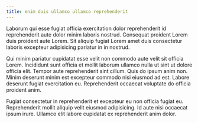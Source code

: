 ```yaml
---
title: enim duis ullamco ullamco reprehenderit
---
```


Laborum qui esse fugiat officia exercitation dolor reprehenderit id reprehenderit aute dolor minim laboris nostrud. Consequat proident Lorem duis proident aute Lorem. Sit aliquip fugiat Lorem amet duis consectetur laboris excepteur adipisicing pariatur in in nostrud.

Qui minim pariatur cupidatat esse velit non commodo aute velit sit officia Lorem. Incididunt sunt officia et mollit laborum ullamco nulla ut sint ut dolore officia elit. Tempor aute reprehenderit sint cillum. Quis do ipsum anim non. Minim deserunt minim est excepteur commodo nisi eiusmod ad est. Labore deserunt fugiat exercitation eu. Reprehenderit occaecat voluptate do officia proident anim.

Fugiat consectetur in reprehenderit et excepteur eu non officia fugiat eu. Reprehenderit mollit aliquip velit eiusmod adipisicing. Id aute nisi occaecat ipsum irure. Ullamco elit labore cupidatat ex reprehenderit anim dolor.